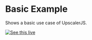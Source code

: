 # Basic Example

Shows a basic use case of UpscalerJS.

[![See this live](https://developer.stackblitz.com/img/open_in_stackblitz.svg)](https://stackblitz.com/github/thekevinscott/upscalerjs/tree/main/examples/basic)
